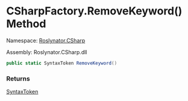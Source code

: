 # CSharpFactory\.RemoveKeyword\(\) Method

Namespace: [Roslynator.CSharp](../../README.md)

Assembly: Roslynator\.CSharp\.dll

```csharp
public static SyntaxToken RemoveKeyword()
```

### Returns

[SyntaxToken](https://docs.microsoft.com/en-us/dotnet/api/microsoft.codeanalysis.syntaxtoken)

